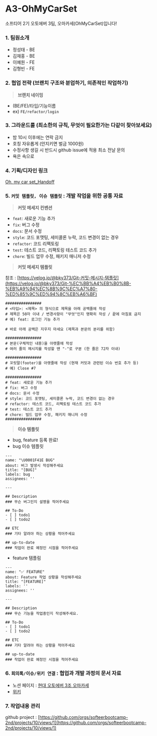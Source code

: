 # A3-OhMyCarSet
소프티어 2기 오토에버 3팀, 오마카세(OhMyCarSet)입니다!

### 1. 팀원소개

- 정성태 - BE
- 김재홍 - BE
- 이예원 - FE
- 김형빈 - FE

### 2. 협업 전략 (브랜치 구조와 분업하기, 의존적인 작업하기)

> **브랜치 네이밍**
> 
- (BE/FE)/타입/기능이름
- ex) `FE/refactor/login`

### 3. 그라운드룰 (최소한의 규칙, 무엇이 필요한가는 다같이 찾아보세요)

- 밤 10시 이후에는 연락 금지
- 호칭 자유롭게 (안지키면 벌금 1000원)
- 수정사항 생길 시 반드시 github issue에 적용 최소 전날 문의
- 욕은 속으로

### 4. 기획/디자인 링크

[Oh, my car set_Handoff](https://www.figma.com/file/aTK27d8JGjSAp8qttQSwgy/Oh,-my-car-set_Handoff?type=design&mode=design)

### 5. **`커밋 템플릿, 이슈 템플릿`** : 개발 작업을 위한 공통 자료

> **커밋 메세지 컨벤션**
> 
- `feat`: 새로운 기능 추가
- `fix`: 버그 수정
- `docs`: 문서 수정
- `style`: 코드 포맷팅, 세미콜론 누락, 코드 변경이 없는 경우
- `refactor`: 코드 리팩토링
- `test`: 테스트 코드, 리팩토링 테스트 코드 추가
- `chore`: 빌드 업무 수정, 패키지 매니저 수정

> **커밋 메세지 템플릿**
> 

참조 : [https://velog.io/@bky373/Git-커밋-메시지-템플릿](https://velog.io/@bky373/Git-%EC%BB%A4%EB%B0%8B-%EB%A9%94%EC%8B%9C%EC%A7%80-%ED%85%9C%ED%94%8C%EB%A6%BF)

```markup
################
# <타입>: <제목> 의 형식으로 제목을 아래 공백줄에 작성
# 제목은 50자 이내 / 변경사항이 "무엇"인지 명확히 작성 / 끝에 마침표 금지
# 예) feat: 로그인 기능 추가

# 바로 아래 공백은 지우지 마세요 (제목과 본문의 분리를 위함)

################
# 본문(구체적인 내용)을 아랫줄에 작성
# 여러 줄의 메시지를 작성할 땐 "-"로 구분 (한 줄은 72자 이내)

################
# 꼬릿말(footer)을 아랫줄에 작성 (현재 커밋과 관련된 이슈 번호 추가 등)
# 예) Close #7

################
# feat: 새로운 기능 추가
# fix: 버그 수정
# docs: 문서 수정
# style: 코드 포맷팅, 세미콜론 누락, 코드 변경이 없는 경우
# refactor: 테스트 코드, 리펙토링 테스트 코드 추가
# test: 테스트 코드 추가
# chore: 빌드 업무 수정, 패키지 매니저 수정
################
```

> **이슈 템플릿**
> 
- bug, feature 등록 완료!
- bug 이슈 템플릿

```markup
---
name: "\U0001F41E BUG"
about: 버그 발생시 작성해주세요
title: "[BUG]"
labels: bug
assignees: ''

---

## Description
### 무슨 버그인지 설명을 적어주세요

## To-Do
- [ ] todo1
- [ ] todo2

## ETC
### 기타 알려야 하는 상황을 적어주세요

## up-to-date
### 작업이 완료 예정인 시점을 적어주세요
```

- feature 템플림

```markup
---
name: "✅ FEATURE"
about: Feature 작업 상황을 작성해주세요
title: "[FEATURE]"
labels: ''
assignees: ''

---

## Description
### 무슨 기능을 작업중인지 작성해주세요.

## To-Do
- [ ] todo1
- [ ] todo2

## ETC
### 기타 알려야 하는 상황을 적어주세요

## up-to-date
### 작업이 완료 예정인 시점을 적어주세요
```

### 6. **`회의록/이슈/위키 연결`** : 협업과 개발 과정의 문서 자료

- 노션 페이지 : [현대 오토에버 3조 오마카세](https://www.notion.so/3-8d9299c8a1d84952aa5177c50d43c4b4?pvs=21)
- [위키](https://github.com/softeerbootcamp-2nd/A3-OhMyCarSet/wiki)

### 7. 작업내용 관리

github project : [https://github.com/orgs/softeerbootcamp-2nd/projects/10/views/1](https://github.com/orgs/softeerbootcamp-2nd/projects/10/views/1)
